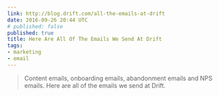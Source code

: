 ```yaml
---
link: http://blog.drift.com/all-the-emails-at-drift
date: 2016-09-26 20:44 UTC
# published: false
published: true
title: Here Are All Of The Emails We Send At Drift
tags:
- marketing
- email
---
```


<blockquote>Content emails, onboarding emails, abandonment emails and NPS emails. Here are all of the emails we send at Drift.</blockquote>
